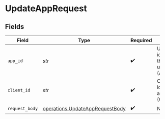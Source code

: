 # UpdateAppRequest


## Fields

| Field                                                                              | Type                                                                               | Required                                                                           | Description                                                                        |
| ---------------------------------------------------------------------------------- | ---------------------------------------------------------------------------------- | ---------------------------------------------------------------------------------- | ---------------------------------------------------------------------------------- |
| `app_id`                                                                           | *str*                                                                              | :heavy_check_mark:                                                                 | Unique identifier of the app to be updated (APPX-XXX)                              |
| `client_id`                                                                        | *str*                                                                              | :heavy_check_mark:                                                                 | Client identifier for authentication (CLNT-XXX)                                    |
| `request_body`                                                                     | [operations.UpdateAppRequestBody](../../models/operations/updateapprequestbody.md) | :heavy_check_mark:                                                                 | N/A                                                                                |